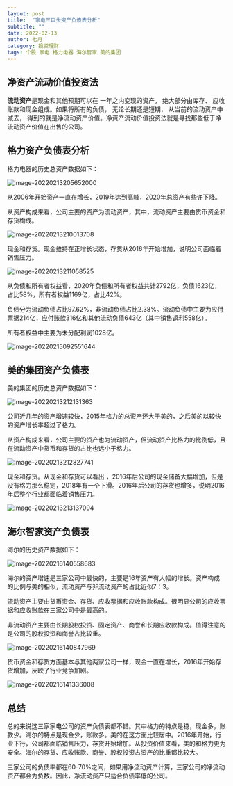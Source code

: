 ```yaml
---
layout: post
title:  "家电三巨头资产负债表分析"
subtitle: ""
date: 2022-02-13
author: 七月
category: 投资理财
tags: 个股 家电 格力电器 海尔智家 美的集团
---
```


## 净资产流动价值投资法

**流动资产**是现金和其他预期可以在 一年之内变现的资产， 绝大部分由库存、 应收账款和现金组成。如果将所有的负债， 无论长期还是短期， 从当前的流动资产中减去， 得到的就是净流动资产价值。净资产流动价值投资法就是寻找那些低于净流动资产价值在出售的公司。

## 格力资产负债表分析

格力电器的历史总资产数据如下：

![image-20220213205652000](/img/image-20220213205652000.png)

从2006年开始资产一直在增长，2019年达到高峰，2020年总资产有些许下降。

从资产构成来看，公司主要的资产为流动资产，其中，流动资产主要由货币资金和存货构成。

![image-20220213210013708](/img/image-20220213210013708.png)

现金和存货。现金维持在正增长状态，存货从2016年开始增加，说明公司面临着销售压力。

![image-20220213211058525](/img/image-20220213211058525.png)

从负债和所有者权益看，2020年负债和所有者权益共计2792亿，负债1623亿，占比58%，所有者权益1169亿，占比42%。

负债分为流动负债占比97.62%，非流动负债占比2.38%。流动负债中主要为应付票据214亿，应付账款316亿和其他流动负债643亿（其中销售返利558亿）。

所有者权益中主要为未分配利润1028亿。

![image-20220215092551644](/img//image-20220215092551644.png)



## 美的集团资产负债表

美的集团的历史总资产数据如下：

![image-20220213212131363](/img/image-20220213212131363.png)

公司近几年的资产增速较快，2015年格力的总资产还大于美的，之后美的以较快的资产增长率超过了格力。

从资产构成来看，公司主要的资产也为流动资产，但流动资产比格力的比例低，且在流动资产中货币和存货的占比也远小于格力。

![image-20220213212827741](/img/image-20220213212827741.png)

现金和存货。从现金和存货可以看出 ，2016年后公司的现金储备大幅增加，但是没有格力那么稳定，2018年有一个下滑。2016年后公司的存货也增多，说明2016年后整个行业都面临着销售压力。

![image-20220213213137094](/img/image-20220213213137094.png)

## 海尔智家资产负债表

海尔的历史资产数据如下：

![image-20220216140558683](/img//image-20220216140558683.png)

海尔的资产增速是三家公司中最快的，主要是16年资产有大幅的增长。资产构成的比例与美的相似，流动资产与非流动资产的占比近似7：3。

流动资产主要由货币资金、存货、应收票据和应收账款构成。很明显公司的应收票据和应收账款在三家公司中是最高的。

非流动资产主要由长期股权投资、固定资产、商誉和长期应收款构成。值得注意的是公司的股权投资和商誉占比较重。

![image-20220216140847969](/img//image-20220216140847969.png)

货币资金和存货方面基本与其他两家公司一样，现金一直在增长，2016年开始存货增加，反映了行业竞争加剧。

![image-20220216141336008](/img//image-20220216141336008.png)

## 总结

总的来说这三家家电公司的资产负债表都不错。其中格力的特点是稳，现金多，账款少。海尔的特点是现金少，账款多。美的在这方面比较居中。2016年开始，行业下行，公司都面临销售压力，存货开始增加。从投资价值来看，美的和格力更为安全。海尔的存货、应收账款、商誉、股权投资占资产的比重都比较大。

三家公司的负债率都在60-70%之间，如果用净流动资产计算，三家公司的净流动资产都会为负数。因此，净流动资产只适合负债率低的公司。